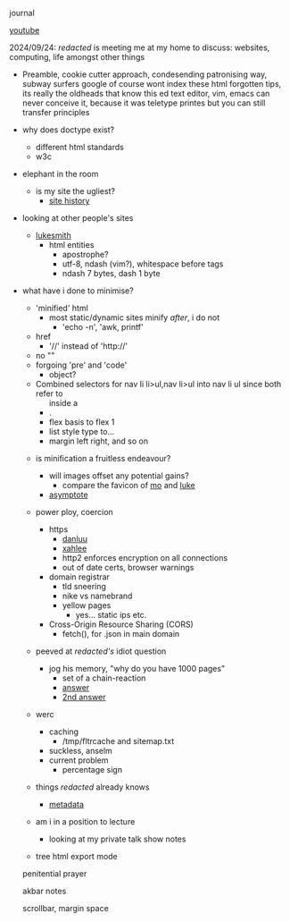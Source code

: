 <style>body { background: url(.pix/audrey.avif) no-repeat top left; }</style>

journal

[youtube](//youtube.com/@avsbq)

2024/09/24: _redacted_ is meeting me at my home to discuss: websites, computing, life amongst other things


- Preamble, cookie cutter approach, condesending patronising way, subway surfers
google of course wont index these html forgotten tips, its really the oldheads that know this
ed text editor, vim, emacs can never conceive it, because it was teletype printes but you can still transfer principles

- why does doctype exist?
	- different html standards
	- w3c

- elephant in the room
	- is my site the ugliest?
		- [site history](archive/misc/personal/computing/site_history)

- looking at other people's sites
	- [lukesmith](https://lukesmith.xyz/)
		- html entities
			- apostrophe?
			- utf-8, ndash (vim?), whitespace before tags
			- ndash 7 bytes, dash 1 byte
	
- what have i done to minimise?
	- 'minified' html
		- most static/dynamic sites minify *after*, i do not
			- 'echo -n', 'awk, printf'
	- href
		- '//' instead of 'http://'	
	- no ""
	- forgoing 'pre' and 'code'
		- object?
	- Combined selectors for nav li li>ul,nav li>ul into nav li ul since both refer to <ul> inside a <li>.
	- flex basis to flex 1
	- list style type to...
	- margin left right, and so on

- is minification a fruitless endeavour?
	- will images offset any potential gains?
		- compare the favicon of [mo](https://mohdsaed.com) and [luke](https://lukesmith.xyz)
	- [asymptote](handbook/cs/coding/wolfram/asymptote)

- power ploy, coercion
	- https
		- [danluu](https://danluu.com/web-bloat/)
		- [xahlee](http://xahlee.info/w/why_no_https.html)
		- http2 enforces encryption on all connections
		- out of date certs, browser warnings
	- domain registrar
		- tld sneering
		- nike vs namebrand
		- yellow pages
			- yes... static ips etc. 
	- Cross-Origin Resource Sharing (CORS)
		- fetch(), for .json in main domain

- peeved at _redacted's_ idiot question
	- jog his memory, "why do you have 1000 pages"
		- set of a chain-reaction
		- [answer](/blog/why/websites)
		- [2nd answer](/blog/offloading_parenting)

- werc
	- caching
		- /tmp/fltrcache and sitemap.txt
	- suckless, anselm
	- current problem
		- percentage sign 

- things _redacted_ already knows
	- [metadata](http://95.179.238.202/archive/misc/cache/impact_of_metadata_on_image_performance/index)

- am i in a position to lecture
	- looking at my private talk show notes

- tree html export mode

penitential prayer

akbar notes

scrollbar, margin space


